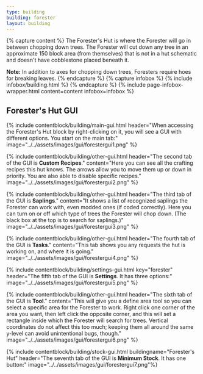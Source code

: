 ```yaml
---
type: building
building: forester
layout: building
---
```

{% capture content %}
The Forester's Hut is where the Forester will go in between chopping down trees. The Forester will cut down any tree in an approximate 150 block area (from themselves) that is not in a hut schematic and doesn't have cobblestone placed beneath it.

**Note:** In addition to axes for chopping down trees, Foresters require hoes for breaking leaves.
{% endcapture %}
{% capture infobox %}
{% include infobox/building.html %}
{% endcapture %}
{% include page-infobox-wrapper.html content=content infobox=infobox %}

## Forester's Hut GUI

{% include contentblock/building/main-gui.html header="When accessing the Forester's Hut block by right-clicking on it, you will see a GUI with different options. You start on the main tab:" image="../../assets/images/gui/forestergui1.png" %}

{% include contentblock/building/other-gui.html header="The second tab of the GUI is <strong>Custom Recipes</strong>." content="Here you can see all the crafting recipes this hut knows.  The arrows allow you to move them up or down in priority.  You are also able to disable specific recipes." image="../../assets/images/gui/forestergui2.png" %}

{% include contentblock/building/other-gui.html header="The third tab of the GUI is <strong>Saplings</strong>." content="It shows a list of recognized saplings the Forester can work with, even modded ones (if coded correctly). Here you can turn on or off which type of trees the Forester will chop down. (The black box at the top is to search for saplings.)" image="../../assets/images/gui/forestergui3.png" %}

{% include contentblock/building/other-gui.html header="The fourth tab of the GUI is <strong>Tasks</strong>." content="This tab shows you any requests the hut is working on, and where it is going." image="../../assets/images/gui/forestergui4.png" %}

{% include contentblock/building/settings-gui.html key="forester" header="The fifth tab of the GUI is <strong>Settings</strong>. It has three options:" image="../../assets/images/gui/forestergui5.png" %}

{% include contentblock/building/other-gui.html header="The sixth tab of the GUI is <strong>Tool</strong>." content="This will give you a define area tool so you can select a specific area for the Forester to work. Right click one corner of the area you want, then left click the opposite corner, and this will set a rectangle inside which the Forester will search for trees. Vertical coordinates do not affect this too much; keeping them all around the same y-level can avoid unintentional bugs, though." image="../../assets/images/gui/forestergui6.png" %}

{% include contentblock/building/stock-gui.html buildingname="Forester's Hut" header="The seventh tab of the GUI is <strong>Minimum Stock</strong>. It has one button:" image="../../assets/images/gui/forestergui7.png"%}